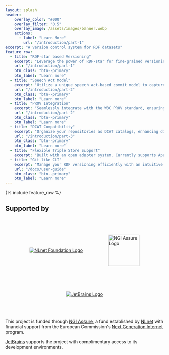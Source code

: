 ```yaml
---
layout: splash
header:
    overlay_color: "#000"
    overlay_filter: "0.5"
    overlay_image: /assets/images/banner.webp
    actions:
      - label: "Learn More"
        url: "/introduction/part-1"
excerpt: "A version control system for RDF datasets"
feature_row:
  - title: "RDF-star based Versioning"
    excerpt: "Leverage the power of RDF-star for fine-grained versioning of your RDF datasets, enabling precise tracking of changes at the statement level."
    url: "/introduction/part-1"
    btn_class: "btn--primary"
    btn_label: "Learn more"
  - title: "Speech Act Model"
    excerpt: "Utilize a unique speech act-based commit model to capture not just data changes, but also the context, intention, and provenance behind each modification."
    url: "/introduction/part-2"
    btn_class: "btn--primary"
    btn_label: "Learn more"
  - title: "PROV Integration"
    excerpt: "Seamlessly integrate with the W3C PROV standard, ensuring comprehensive tracking of data origin, transformations, and attributions."
    url: "/introduction/part-2"
    btn_class: "btn--primary"
    btn_label: "Learn more"
  - title: "DCAT Compatibility"
    excerpt: "Organize your repositories as DCAT catalogs, enhancing discoverability and interoperability within the broader data ecosystem."
    url: "/introduction/part-3"
    btn_class: "btn--primary"
    btn_label: "Learn more"
  - title: "Flexible Triple Store Support"
    excerpt: "Built with an open adapter system. Currently supports Apache Jena Fuseki and Oxigraph, with the flexibility to add more triple stores in the future."
  - title: "Git-like CLI"
    excerpt: "Manage your RDF versioning efficiently with an intuitive command-line interface, offering familiar VCS-like commands tailored for RDF datasets."
    url: "/docs/user-guide"
    btn_class: "btn--primary"
    btn_label: "Learn more"
---
```

{% include feature_row %}

## Supported by

<div style="display: flex; justify-content: center; align-items: center; margin-top: 30px; margin-bottom: 30px; flex-wrap: wrap;">
  <a href="https://nlnet.nl/" style="margin: 40px;"><img src="https://nlnet.nl/logo/banner.svg" alt="NLnet Foundation Logo" style="max-width: 200px; height: auto;"></a>
  <a href="https://nlnet.nl/assure" style="margin: 40px;"><img src="https://nlnet.nl/logo/NGI/NGIAssure.purpleblue.hex.svg" alt="NGI Assure Logo" style="max-width: 200px; height: 100px;"></a>
  <a href="https://www.jetbrains.com/?from=RDF.ex" style="margin: 40px;"><img src="https://resources.jetbrains.com/storage/products/company/brand/logos/jb_beam.svg" alt="JetBrains Logo" style="max-width: 140px; height: auto;"></a>
</div>

This project is funded through [NGI Assure](https://nlnet.nl/assure), a fund established by [NLnet](https://nlnet.nl) with financial support from the European Commission's [Next Generation Internet](https://ngi.eu) program.

[JetBrains](https://www.jetbrains.com/?from=RDF.ex) supports the project with complimentary access to its development environments.
